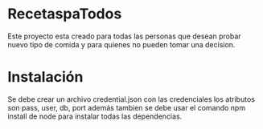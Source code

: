 # RecetaspaTodos

Este proyecto esta creado para todas las personas que desean probar nuevo tipo de comida y para quienes no pueden tomar una decision.

# Instalación
Se debe crear un archivo credential.json con las credenciales los atributos son
pass, user, db, port
además tambien se debe usar el comando npm install de node para instalar todas las dependencias.
